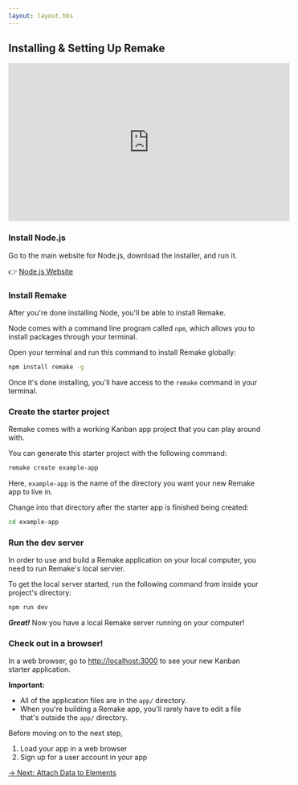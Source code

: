 ```yaml
---
layout: layout.hbs
---
```


## Installing & Setting Up Remake

<iframe width="560" height="315" src="https://www.youtube-nocookie.com/embed/jvBXoTKRHWY" frameborder="0" allow="accelerometer; autoplay; encrypted-media; gyroscope; picture-in-picture" allowfullscreen></iframe>

### Install Node.js

Go to the main website for Node.js, download the installer, and run it.

👉 <a href="https://nodejs.org/en/">Node.js Website</a>

### Install Remake

After you're done installing Node, you'll be able to install Remake.

Node comes with a command line program called `npm`, which allows you to install packages through your terminal.

Open your terminal and run this command to install Remake globally:

```bash
npm install remake -g
```

Once it's done installing, you'll have access to the `remake` command in your terminal.

### Create the starter project

Remake comes with a working Kanban app project that you can play around with.

You can generate this starter project with the following command:

```bash
remake create example-app
```

Here, `example-app` is the name of the directory you want your new Remake app to live in.

Change into that directory after the starter app is finished being created:

```bash
cd example-app
```

### Run the dev server

In order to use and build a Remake application on your local computer, you need to run Remake's local servier.

To get the local server started, run the following command from inside your project's directory:

```bash
npm run dev
```

***Great!*** Now you have a local Remake server running on your computer!

### Check out in a browser!

In a web browser, go to [http://localhost:3000](http://localhost:3000) to see your new Kanban starter application.

**Important:** 
* All of the application files are in the `app/` directory. 
* When you're building a Remake app, you'll rarely have to edit a file that's outside the `app/` directory.

Before moving on to the next step, 
1. Load your app in a web browser 
2. Sign up for a user account in your app

<div class="spacer--8"></div>

<a class="slanted-link" href="/attach-data-to-elements/"><span>&rarr; Next: Attach Data to Elements</span></a>
















